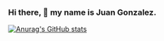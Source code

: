 ### Hi there, 👋 my name is Juan Gonzalez.




[![Anurag's GitHub stats](https://github-readme-stats.vercel.app/api?username=Gonzalez32)](https://github.com/anuraghazra/github-readme-stats)


<!--
**Gonzalez32/Gonzalez32** is a ✨ _special_ ✨ repository because its `README.md` (this file) appears on your GitHub profile.

Here are some ideas to get you started:

- 🔭 I’m currently working on ...
- 🌱 I’m currently learning ...
- 👯 I’m looking to collaborate on ...
- 🤔 I’m looking for help with ...
- 💬 Ask me about ...
- 📫 How to reach me: ...
- 😄 Pronouns: ...
- ⚡ Fun fact: ...
-->
